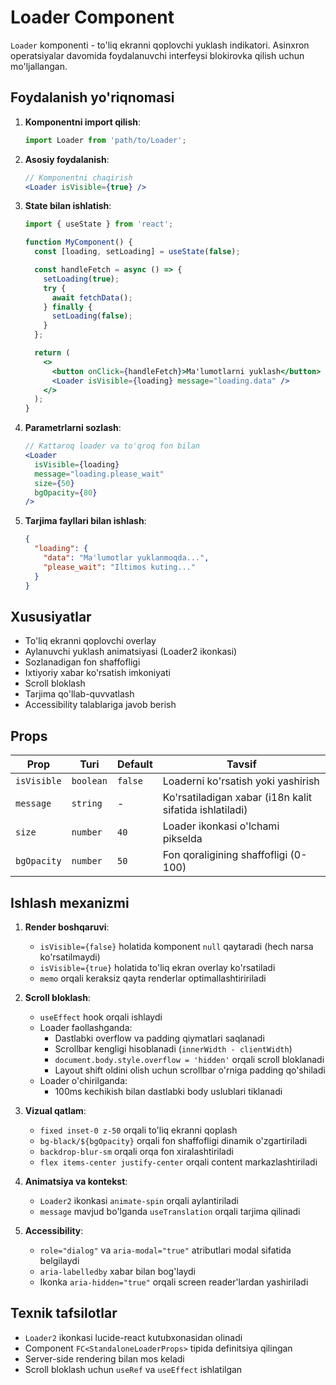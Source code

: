 # Loader Component

`Loader` komponenti - to'liq ekranni qoplovchi yuklash indikatori. Asinxron operatsiyalar davomida foydalanuvchi interfeysi blokirovka qilish uchun mo'ljallangan.

## Foydalanish yo'riqnomasi

1. **Komponentni import qilish**:

   ```jsx
   import Loader from 'path/to/Loader';
   ```

2. **Asosiy foydalanish**:

   ```jsx
   // Komponentni chaqirish
   <Loader isVisible={true} />
   ```

3. **State bilan ishlatish**:

   ```jsx
   import { useState } from 'react';

   function MyComponent() {
     const [loading, setLoading] = useState(false);

     const handleFetch = async () => {
       setLoading(true);
       try {
         await fetchData();
       } finally {
         setLoading(false);
       }
     };

     return (
       <>
         <button onClick={handleFetch}>Ma'lumotlarni yuklash</button>
         <Loader isVisible={loading} message="loading.data" />
       </>
     );
   }
   ```

4. **Parametrlarni sozlash**:

   ```jsx
   // Kattaroq loader va to'qroq fon bilan
   <Loader
     isVisible={loading}
     message="loading.please_wait"
     size={50}
     bgOpacity={80}
   />
   ```

5. **Tarjima fayllari bilan ishlash**:
   ```json
   {
     "loading": {
       "data": "Ma'lumotlar yuklanmoqda...",
       "please_wait": "Iltimos kuting..."
     }
   }
   ```

## Xususiyatlar

- To'liq ekranni qoplovchi overlay
- Aylanuvchi yuklash animatsiyasi (Loader2 ikonkasi)
- Sozlanadigan fon shaffofligi
- Ixtiyoriy xabar ko'rsatish imkoniyati
- Scroll bloklash
- Tarjima qo'llab-quvvatlash
- Accessibility talablariga javob berish

## Props

| Prop        | Turi      | Default | Tavsif                                                  |
| ----------- | --------- | ------- | ------------------------------------------------------- |
| `isVisible` | `boolean` | `false` | Loaderni ko'rsatish yoki yashirish                      |
| `message`   | `string`  | -       | Ko'rsatiladigan xabar (i18n kalit sifatida ishlatiladi) |
| `size`      | `number`  | `40`    | Loader ikonkasi o'lchami pikselda                       |
| `bgOpacity` | `number`  | `50`    | Fon qoraligining shaffofligi (0-100)                    |

## Ishlash mexanizmi

1. **Render boshqaruvi**:

   - `isVisible={false}` holatida komponent `null` qaytaradi (hech narsa ko'rsatilmaydi)
   - `isVisible={true}` holatida to'liq ekran overlay ko'rsatiladi
   - `memo` orqali keraksiz qayta renderlar optimallashtiririladi

2. **Scroll bloklash**:

   - `useEffect` hook orqali ishlaydi
   - Loader faollashganda:
     - Dastlabki overflow va padding qiymatlari saqlanadi
     - Scrollbar kengligi hisoblanadi (`innerWidth - clientWidth`)
     - `document.body.style.overflow = 'hidden'` orqali scroll bloklanadi
     - Layout shift oldini olish uchun scrollbar o'rniga padding qo'shiladi
   - Loader o'chirilganda:
     - 100ms kechikish bilan dastlabki body uslublari tiklanadi

3. **Vizual qatlam**:

   - `fixed inset-0 z-50` orqali to'liq ekranni qoplash
   - `bg-black/${bgOpacity}` orqali fon shaffofligi dinamik o'zgartiriladi
   - `backdrop-blur-sm` orqali orqa fon xiralashtiriladi
   - `flex items-center justify-center` orqali content markazlashtiriladi

4. **Animatsiya va kontekst**:

   - `Loader2` ikonkasi `animate-spin` orqali aylantiriladi
   - `message` mavjud bo'lganda `useTranslation` orqali tarjima qilinadi

5. **Accessibility**:
   - `role="dialog"` va `aria-modal="true"` atributlari modal sifatida belgilaydi
   - `aria-labelledby` xabar bilan bog'laydi
   - Ikonka `aria-hidden="true"` orqali screen reader'lardan yashiriladi

## Texnik tafsilotlar

- `Loader2` ikonkasi lucide-react kutubxonasidan olinadi
- Component `FC<StandaloneLoaderProps>` tipida definitsiya qilingan
- Server-side rendering bilan mos keladi
- Scroll bloklash uchun `useRef` va `useEffect` ishlatilgan
